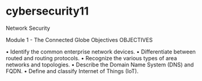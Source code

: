 # cybersecurity11



Network Security

Module 1 - The Connected Globe Objectives
OBJECTIVES

• Identify the common enterprise network devices.
• Differentiate between routed and routing protocols. 
• Recognize the various types of area networks and topologies. 
• Describe the Domain Name System (DNS) and FQDN.
• Define and classify Internet of Things (IoT).
